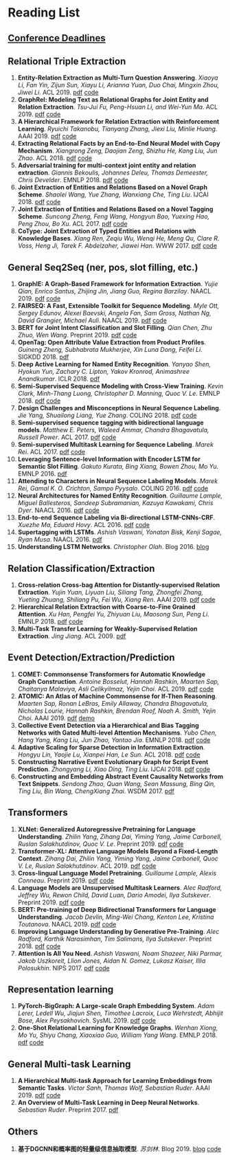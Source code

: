# Reading List 
## [Conference Deadlines](https://jackietseng.github.io/conference_call_for_paper/conferences.html)
## Relational Triple Extraction

1. **Entity-Relation Extraction as Multi-Turn Question Answering**. *Xiaoya Li, Fan Yin, Zijun Sun, Xiayu Li, Arianna Yuan, Duo Chai, Mingxin Zhou, Jiwei Li*. ACL 2019. [pdf](https://arxiv.org/pdf/1905.05529.pdf) [code](https://github.com/ShannonAI/Entity-Relation-As-Multi-Turn-QA)
2. **GraphRel: Modeling Text as Relational Graphs for Joint Entity and Relation Extraction**. *Tsu-Jui Fu, Peng-Hsuan Li, and Wei-Yun Ma*. ACL 2019. [pdf](https://tsujuifu.github.io/pubs/acl19_graph-rel.pdf) [code](https://github.com/tsujuifu/pytorch_graph-rel)
3. **A Hierarchical Framework for Relation Extraction with Reinforcement Learning**. *Ryuichi Takanobu, Tianyang Zhang, Jiexi Liu, Minlie Huang*. AAAI 2019. [pdf](https://arxiv.org/pdf/1811.03925.pdf) [code](https://github.com/truthless11/HRL-RE)
4. **Extracting Relational Facts by an End-to-End Neural Model with Copy Mechanism**. *Xiangrong Zeng, Daojian Zeng, Shizhu He, Kang Liu, Jun Zhao*. ACL 2018. [pdf](https://www.aclweb.org/anthology/P18-1047) [code](https://github.com/xiangrongzeng/copy_re)
5. **Adversarial training for multi-context joint entity and relation extraction**. *Giannis Bekoulis, Johannes Deleu, Thomas Demeester, Chris Develder*. EMNLP 2018. [pdf](https://www.aclweb.org/anthology/D18-1307v2) [code](https://github.com/bekou/multihead_joint_entity_relation_extraction)
6. **Joint Extraction of Entities and Relations Based on a Novel Graph Scheme**. *Shaolei Wang, Yue Zhang, Wanxiang Che, Ting Liu*. IJCAI 2018. [pdf](http://ir.hit.edu.cn/~car/papers/ijcai18slwang.pdf) [code](https://github.com/hitwsl/joint-entity-relation)
7. **Joint Extraction of Entities and Relations Based on a Novel Tagging Scheme**. *Suncong Zheng, Feng Wang, Hongyun Bao, Yuexing Hao, Peng Zhou, Bo Xu*. ACL 2017. [pdf](https://arxiv.org/pdf/1706.05075.pdf) [code](https://github.com/zsctju/triplets-extraction)
8. **CoType: Joint Extraction of Typed Entities and Relations with Knowledge Bases**. *Xiang Ren, Zeqiu Wu, Wenqi He, Meng Qu, Clare R. Voss, Heng Ji, Tarek F. Abdelzaher, Jiawei Han*. WWW 2017. [pdf](https://arxiv.org/pdf/1610.08763.pdf) [code](https://github.com/INK-USC/DS-RelationExtraction)

## General Seq2Seq (ner, pos, slot filling, etc.)

1. **GraphIE: A Graph-Based Framework for Information Extraction**. *Yujie Qian, Enrico Santus, Zhijing Jin, Jiang Guo, Regina Barzilay*. NAACL 2019. [pdf](https://arxiv.org/pdf/1810.13083.pdf) [code](https://github.com/thomas0809/GraphIE)
2. **FAIRSEQ: A Fast, Extensible Toolkit for Sequence Modeling**. *Myle Ott, Sergey Edunov, Alexei Baevski, Angela Fan, Sam Gross, Nathan Ng, David Grangier, Michael Auli*. NAACL 2019. [pdf](https://arxiv.org/pdf/1904.01038.pdf) [code](https://github.com/pytorch/fairseq)
3. **BERT for Joint Intent Classification and Slot Filling**. *Qian Chen, Zhu Zhuo, Wen Wang*. Preprint 2019. [pdf](https://arxiv.org/pdf/1902.10909.pdf) [code](https://github.com/MahmoudWahdan/dialog-nlu)
4. **OpenTag: Open Attribute Value Extraction from Product Profiles**. *Guineng Zheng, Subhabrata Mukherjee, Xin Luna Dong, Feifei Li*. SIGKDD 2018. [pdf](https://arxiv.org/pdf/1806.01264.pdf) 
5. **Deep Active Learning for Named Entity Recognition**. *Yanyao Shen, Hyokun Yun, Zachary C. Lipton, Yakov Kronrod, Animashree Anandkumar*. ICLR 2018. [pdf](https://openreview.net/pdf?id=ry018WZAZ)
6. **Semi-Supervised Sequence Modeling with Cross-View Training**. *Kevin Clark, Minh-Thang Luong, Christopher D. Manning, Quoc V. Le*. EMNLP 2018. [pdf](https://arxiv.org/pdf/1809.08370.pdf) [code](https://github.com/tensorflow/models/tree/master/research/cvt_text)
7. **Design Challenges and Misconceptions in Neural Sequence Labeling**. *Jie Yang, Shuailong Liang, Yue Zhang*. COLING 2018. [pdf](https://www.aclweb.org/anthology/C18-1327) [code](https://github.com/jiesutd/NCRFpp)
8. **Semi-supervised sequence tagging with bidirectional language models**. *Matthew E. Peters, Waleed Ammar, Chandra Bhagavatula, Russell Power*. ACL 2017. [pdf](https://arxiv.org/pdf/1705.00108.pdf) [code](https://github.com/allenai/allennlp)
9. **Semi-supervised Multitask Learning for Sequence Labeling**. *Marek Rei*. ACL 2017. [pdf](https://arxiv.org/pdf/1704.07156.pdf) [code](https://github.com/marekrei/sequence-labeler)
10. **Leveraging Sentence-level Information with Encoder LSTM for Semantic Slot Filling**. *Gakuto Kurata, Bing Xiang, Bowen Zhou, Mo Yu*. EMNLP 2016. [pdf](https://www.aclweb.org/anthology/D16-1223)
11. **Attending to Characters in Neural Sequence Labeling Models**. *Marek Rei, Gamal K. O. Crichton, Sampo Pyysalo*. COLING 2016. [pdf](https://www.aclweb.org/anthology/C16-1030) [code](https://github.com/marekrei/sequence-labeler)
12. **Neural Architectures for Named Entity Recognition**. *Guillaume Lample, Miguel Ballesteros, Sandeep Subramanian, Kazuya Kawakami, Chris Dyer*. NAACL 2016. [pdf](https://www.aclweb.org/anthology/N16-1030) [code](https://github.com/zalandoresearch/flair)
13. **End-to-end Sequence Labeling via Bi-directional LSTM-CNNs-CRF**. *Xuezhe Ma, Eduard Hovy*. ACL 2016. [pdf](https://aclweb.org/anthology/P16-1101) [code](https://github.com/jayavardhanr/End-to-end-Sequence-Labeling-via-Bi-directional-LSTM-CNNs-CRF-Tutorial)
14. **Supertagging with LSTMs**. *Ashish Vaswani, Yonatan Bisk, Kenji Sagae, Ryan Musa*. NAACL 2016. [pdf](https://www.aclweb.org/anthology/N16-1027) 
15. **Understanding LSTM Networks**. *Christopher Olah*. Blog 2016. [blog](http://colah.github.io/posts/2015-08-Understanding-LSTMs/)

## Relation Classification/Extraction

1. **Cross-relation Cross-bag Attention for Distantly-supervised Relation Extraction**. *Yujin Yuan, Liyuan Liu, Siliang Tang, Zhongfei Zhang, Yueting Zhuang, Shiliang Pu, Fei Wu, Xiang Ren*. AAAI 2019. [pdf](https://arxiv.org/pdf/1812.10604.pdf) [code](https://github.com/yuanyu255/PCNN_C2SA)
2. **Hierarchical Relation Extraction with Coarse-to-Fine Grained Attention**. *Xu Han, Pengfei Yu, Zhiyuan Liu, Maosong Sun, Peng Li*. EMNLP 2018. [pdf](https://aclweb.org/anthology/D18-1247) [code](https://github.com/thunlp/HNRE)
3. **Multi-Task Transfer Learning for Weakly-Supervised Relation Extraction**. *Jing Jiang*. ACL 2009. [pdf](https://www.aclweb.org/anthology/P09-1114)

## Event Detection/Extraction/Prediction

1. **COMET: Commonsense Transformers for Automatic Knowledge Graph Construction**. *Antoine Bosselut, Hannah Rashkin, Maarten Sap, Chaitanya Malaviya, Asli Celikyilmaz, Yejin Choi*. ACL 2019. [pdf](https://arxiv.org/pdf/1906.05317.pdf) [code](https://github.com/atcbosselut/comet-commonsense)
2. **ATOMIC: An Atlas of Machine Commonsense for If-Then Reasoning**. *Maarten Sap, Ronan LeBras, Emily Allaway, Chandra Bhagavatula, Nicholas Lourie, Hannah Rashkin, Brendan Roof, Noah A. Smith, Yejin Choi*. AAAI 2019. [pdf](https://arxiv.org/pdf/1811.00146.pdf) [demo](https://homes.cs.washington.edu/~msap/atomic/)
3. **Collective Event Detection via a Hierarchical and Bias Tagging Networks with Gated Multi-level Attention Mechanisms**. *Yubo Chen, Hang Yang, Kang Liu, Jun Zhao, Yantao Jia*. EMNLP 2018. [pdf](https://www.aclweb.org/anthology/D18-1158) [code](https://github.com/yubochen/NBTNGMA4ED)
4. **Adaptive Scaling for Sparse Detection in Information Extraction**. *Hongyu Lin, Yaojie Lu, Xianpei Han, Le Sun*. ACL 2018. [pdf](https://aclweb.org/anthology/P18-1095) [code](https://github.com/sanmusunrise/AdaScaling)
5. **Constructing Narrative Event Evolutionary Graph for Script Event Prediction**. *Zhongyang Li, Xiao Ding, Ting Liu*. IJCAI 2018. [pdf](https://arxiv.org/pdf/1805.05081.pdf) [code](https://github.com/eecrazy/ConstructingNEEG_IJCAI_2018)
6. **Constructing and Embedding Abstract Event Causality Networks from Text Snippets**. *Sendong Zhao, Quan Wang, Sean Massung, Bing Qin, Ting Liu, Bin Wang, ChengXiang Zhai*. WSDM 2017. [pdf](http://ir.hit.edu.cn/~sdzhao/CausalEmbedding.pdf)

## Transformers

1. **XLNet: Generalized Autoregressive Pretraining for Language Understanding**. *Zhilin Yang, Zihang Dai, Yiming Yang, Jaime Carbonell, Ruslan Salakhutdinov, Quoc V. Le*. Preprint 2019. [pdf](https://arxiv.org/pdf/1906.08237.pdf) [code](https://github.com/zihangdai/xlnet)
2. **Transformer-XL: Attentive Language Models Beyond a Fixed-Length Context**. *Zihang Dai, Zhilin Yang, Yiming Yang, Jaime Carbonell, Quoc V. Le, Ruslan Salakhutdinov*. ACL 2019. [pdf](https://arxiv.org/pdf/1901.02860.pdf) [code](https://github.com/kimiyoung/transformer-xl)
3. **Cross-lingual Language Model Pretraining**. *Guillaume Lample, Alexis Conneau*. Preprint 2019. [pdf](https://arxiv.org/pdf/1901.07291v1.pdf) [code](https://github.com/facebookresearch/XLM)
4. **Language Models are Unsupervised Multitask Learners**. *Alec Radford, Jeffrey Wu, Rewon Child, David Luan, Dario Amodei, Ilya Sutskever*. Preprint 2019. [pdf](https://d4mucfpksywv.cloudfront.net/better-language-models/language_models_are_unsupervised_multitask_learners.pdf) [code](https://github.com/openai/gpt-2)
5. **BERT: Pre-training of Deep Bidirectional Transformers for Language Understanding**. *Jacob Devlin, Ming-Wei Chang, Kenton Lee, Kristina Toutanova*. NAACL 2019. [pdf](https://www.aclweb.org/anthology/N19-1423) [code](https://github.com/google-research/bert)
6. **Improving Language Understanding by Generative Pre-Training**.  *Alec Radford, Karthik Narasimhan, Tim Salimans, Ilya Sutskever*. Preprint 2018. [pdf](https://s3-us-west-2.amazonaws.com/openai-assets/research-covers/language-unsupervised/language_understanding_paper.pdf) [code](https://github.com/openai/finetune-transformer-lm)
7. **Attention Is All You Need**. *Ashish Vaswani, Noam Shazeer, Niki Parmar, Jakob Uszkoreit, Llion Jones, Aidan N. Gomez, Lukasz Kaiser, Illia Polosukhin*. NIPS 2017. [pdf](https://papers.nips.cc/paper/7181-attention-is-all-you-need.pdf) [code](https://github.com/tensorflow/tensor2tensor)

## Representation learning

1. **PyTorch-BigGraph: A Large-scale Graph Embedding System**. *Adam Lerer, Ledell Wu, Jiajun Shen, Timothee Lacroix, Luca Wehrstedt, Abhijit Bose, Alex Peysakhovich*. SysML 2019. [pdf](https://www.sysml.cc/doc/2019/71.pdf) [code](https://github.com/facebookresearch/PyTorch-BigGraph)
2. **One-Shot Relational Learning for Knowledge Graphs**. *Wenhan Xiong, Mo Yu, Shiyu Chang, Xiaoxiao Guo, William Yang Wang*. EMNLP 2018. [pdf](https://arxiv.org/pdf/1808.09040.pdf) [code](https://github.com/xwhan/One-shot-Relational-Learning)

## General Multi-task Learning

1. **A Hierarchical Multi-task Approach for Learning Embeddings from Semantic Tasks**. *Victor Sanh, Thomas Wolf, Sebastian Ruder*. AAAI 2019. [pdf](https://arxiv.org/pdf/1811.06031.pdf) [code](https://github.com/huggingface/hmtl)
2. **An Overview of Multi-Task Learning in Deep Neural Networks**. *Sebastian Ruder*. Preprint 2017. [pdf](https://arxiv.org/pdf/1706.05098.pdf)

## Others

1. **基于DGCNN和概率图的轻量级信息抽取模型**. *苏剑林*. Blog 2019. [blog](https://spaces.ac.cn/archives/6671) [code](https://github.com/bojone/kg-2019)
